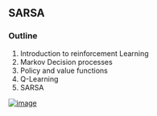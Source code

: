 ## SARSA 
### Outline
1. Introduction to reinforcement Learning
2. Markov Decision processes
3. Policy and value functions
4. Q-Learning
5. SARSA

[![image](https://user-images.githubusercontent.com/30192967/137083371-d7910845-af7c-4022-9a4c-35b622d7ce42.png)](https://youtu.be/wfNDzCnF3gA)
